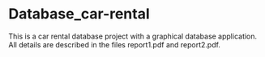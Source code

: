 # Database_car-rental

This is a car rental database project with a graphical database application. 
All details are described in the files report1.pdf and report2.pdf.
